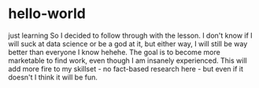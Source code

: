 # hello-world
just learning
So I decided to follow through with the lesson.  I don't know if I will suck at data science or be a god at it, but either way, I will still be way better than everyone I know hehehe.  The goal is to become more marketable to find work, even though I am insanely experienced.  This will add more fire to my skillset - no fact-based research here - but even if it doesn't I think it will be fun.  
